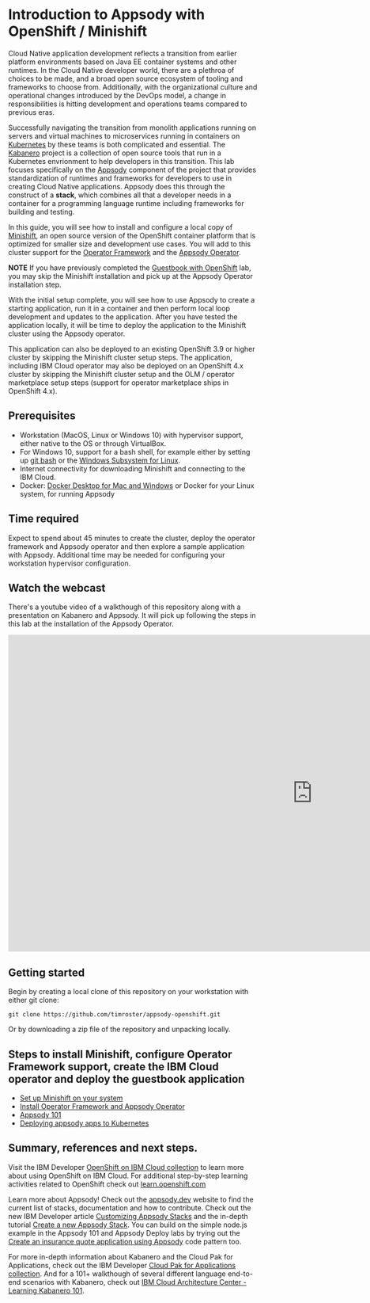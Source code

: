 # Introduction to Appsody with OpenShift / Minishift

Cloud Native application development reflects a transition from earlier platform environments based on Java EE container systems and other runtimes. In the Cloud Native developer world, there are a plethroa of choices to be made, and a broad open source ecosystem of tooling and frameworks to choose from. Additionally, with the organizational culture and operational changes introduced by the DevOps model, a change in responsibilities is hitting development and operations teams compared to previous eras.

Successfully navigating the transition from monolith applications running on servers and virtual machines to microservices running in containers on [Kubernetes](https://kubernetes.io) by these teams is both complicated and essential. The [Kabanero](https://kabanero.io) project is a collection of open source tools that run in a Kubernetes envrionment to help developers in this transition. This lab focuses specifically on the [Appsody](https://appsody.dev) component of the project that provides standardization of runtimes and frameworks for developers to use in creating Cloud Native applications. Appsody does this through the construct of a **stack**, which combines all that a developer needs in a container for a programming language runtime including frameworks for building and testing.

In this guide, you will see how to install and configure a local copy of [Minishift](https://www.okd.io/minishift/), an open source version of the OpenShift container platform that is optimized for smaller size and development use cases. You will add to this cluster support for the [Operator Framework](https://github.com/operator-framework/) and the [Appsody Operator](https://github.com/appsody/appsody-operator).

**NOTE** If you have previously completed the [Guestbook with OpenShift](https://github.com/timroster/guestbook-openshift) lab, you may skip the Minishift installation and pick up at the Appsody Operator installation step.

With the initial setup complete, you will see how to use Appsody to create a starting application, run it in a container and then perform local loop development and updates to the application. After you have tested the application locally, it will be time to deploy the application to the Minishift cluster using the Appsody operator.

This application can also be deployed to an existing OpenShift 3.9 or higher cluster by skipping the Minishift cluster setup steps. The application, including IBM Cloud operator may also be deployed on an OpenShift 4.x cluster by skipping the Minishift cluster setup and the OLM / operator marketplace setup steps (support for operator marketplace ships in OpenShift 4.x).

## Prerequisites

* Workstation (MacOS, Linux or Windows 10) with hypervisor support, either native to the OS or through VirtualBox.
* For Windows 10, support for a bash shell, for example either by setting up [git bash](https://gitforwindows.org/) or the [Windows Subsystem for Linux](https://docs.microsoft.com/en-us/windows/wsl/install-win10).
* Internet connectivity for downloading Minishift and connecting to the IBM Cloud.
* Docker: [Docker Desktop for Mac and Windows](https://www.docker.com/products/docker-desktop) or Docker for your Linux system, for running Appsody

## Time required

Expect to spend about 45 minutes to create the cluster, deploy the operator framework and Appsody operator and then explore a sample application with Appsody. Additional time may be needed for configuring your workstation hypervisor configuration.

## Watch the webcast

There's a youtube video of a walkthough of this repository along with a presentation on Kabanero and Appsody. It will pick up following the steps in this lab at the installation of the Appsody Operator.

<iframe width="1229" height="640" src="https://www.youtube.com/embed/-o8uZtixt8Q" frameborder="0" allow="accelerometer; autoplay; encrypted-media; gyroscope; picture-in-picture" allowfullscreen></iframe>

## Getting started

Begin by creating a local clone of this repository on your workstation with either git clone:

```text
git clone https://github.com/timroster/appsody-openshift.git
```

Or by downloading a zip file of the repository and unpacking locally.

## Steps to install Minishift, configure Operator Framework support, create the IBM Cloud operator and deploy the guestbook application

* [Set up Minishift on your system](workshop/minishift.md)
* [Install Operator Framework and Appsody Operator](workshop/appsody-operator.md)
* [Appsody 101](workshop/appsody101.md)
* [Deploying appsody apps to Kubernetes](workshop/appsody-deploy.md)

## Summary, references and next steps.

Visit the IBM Developer [OpenShift on IBM Cloud collection](https://developer.ibm.com/collections/openshift-on-ibm/) to learn more about using OpenShift on IBM Cloud. For additional step-by-step learning activities related to OpenShift check out [learn.openshift.com](https://learn.openshift.com)

Learn more about Appsody! Check out the [appsody.dev](https://appsody.dev) website to find the current list of stacks, documentation and how to contribute. Check out the new IBM Developer article [Customizing Appsody Stacks](https://developer.ibm.com/components/cloud-pak-for-applications/articles/customizing-appsody) and the in-depth tutorial [Create a new Appsody Stack](https://developer.ibm.com/technologies/containers/tutorials/create-appsody-stack). You can build on the simple node.js example in the Appsody 101 and Appsody Deploy labs by trying out the [Create an insurance quote application using Appsody](https://developer.ibm.com/technologies/node-js/patterns/create-insurance-quote-application-appsody) code pattern too.

For more in-depth information about Kabanero and the Cloud Pak for Applications, check out the IBM Developer [Cloud Pak for Applications collection](https://developer.ibm.com/components/cloud-pak-for-applications/). And for a 101+ walkthough of several different language end-to-end scenarios with Kabanero, check out [IBM Cloud Architecture Center - Learning Kabanero 101](https://ibm-cloud-architecture.github.io/Learning-Kabanero-101/web/1.0.0/kabanero-overview.html).

